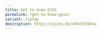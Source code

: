 ```yaml
---
title: Get to know GYSS
permalink: /get-to-know-gyss/
variant: tiptap
description: https://youtu.be/mYUvSX7R3vw
---
```

<p></p>